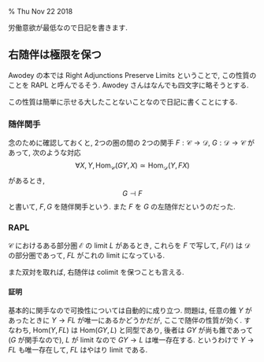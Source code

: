 % Thu Nov 22 2018

労働意欲が最低なので日記を書きます.

## 右随伴は極限を保つ

Awodey の本では
Right Adjunctions Preserve Limits
ということで, この性質のことを RAPL と呼んでるそう.
Awodey さんはなんでも四文字に略そうとする.

この性質は簡単に示せる大したことないことなので日記に書くことにする.

### 随伴関手

念のために確認しておくと, 2つの圏の間の 2つの関手
$F : \mathcal C \to \mathcal D$,
$G : \mathcal D \to \mathcal C$
があって,
次のような対応
$$\forall X, Y, \mathrm{Hom}_{\mathcal C}(GY, X) \simeq \mathrm{Hom}_{\mathcal D}(Y, FX)$$
があるとき,
$$G \dashv F$$
と書いて,
$F, G$ を随伴関手という.
また $F$ を $G$ の左随伴だというのだった.

### RAPL

$\mathcal C$ におけるある部分圏 $\mathcal E$ の limit $L$ があるとき,
これらを $F$ で写して,
$F(\mathcal E)$ は $\mathcal D$ の部分圏であって,
$FL$ がこれの limit になっている.

また双対を取れば,
右随伴は colimit を保つことも言える.

#### 証明

基本的に関手なので可換性については自動的に成り立つ.
問題は,
任意の錐 $Y$ があったときに $Y \to FL$ が唯一にあるかどうかだが,
ここで随伴の性質が効く.
すなわち, $\mathrm{Hom}(Y,FL)$ は $\mathrm{Hom}(GY, L)$ と同型であり,
後者は $GY$ が尚も錐であって ($G$ が関手なので), $L$ が limit なので
$GY \to L$ は唯一存在する.
というわけで $Y \to FL$ も唯一存在して, $FL$ はやはり limit である.

